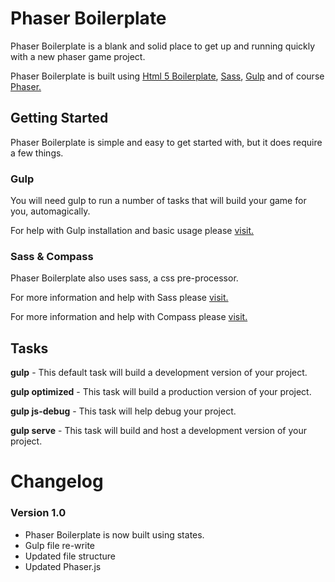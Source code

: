 # Phaser Boilerplate

Phaser Boilerplate is a blank and solid place to get up and running quickly with a new phaser game project. 

Phaser Boilerplate is built using [Html 5 Boilerplate](http://html5boilerplate.com/), [Sass](http://sass-lang.com/), [Gulp](http://gulpjs.com/) and of course [Phaser.](http://phaser.io/)

## Getting Started 

Phaser Boilerplate is simple and easy to get started with, but it does require a few things. 

### Gulp 
You will need gulp to run a number of tasks that will build your game for you, automagically.

For help with Gulp installation and basic usage please [visit.](https://github.com/gulpjs/gulp/blob/master/docs/getting-started.md) 

### Sass & Compass
Phaser Boilerplate also uses sass, a css pre-processor.

For more information and help with Sass please [visit.](http://sass-lang.com/)

For more information and help with Compass please [visit.](http://compass-style.org/)

## Tasks

**gulp** - This default task will build a development version of your project. 

**gulp optimized** - This task will build a production version of your project. 

**gulp js-debug** - This task will help debug your project. 

**gulp serve** - This task will build and host a development version of your project. 

# Changelog 

### Version 1.0

- Phaser Boilerplate is now built using states. 
- Gulp file re-write 
- Updated file structure 
- Updated Phaser.js